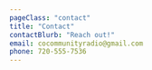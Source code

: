 ```yaml
---
pageClass: "contact"
title: "Contact"
contactBlurb: "Reach out!"
email: cocommunityradio@gmail.com
phone: 720-555-7536
---
```


